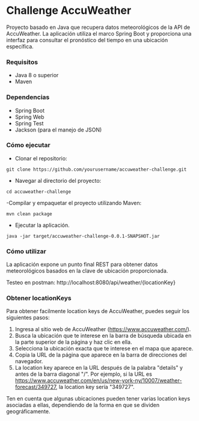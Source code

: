 # Challenge AccuWeather

Proyecto basado en Java que recupera datos meteorológicos de la API de AccuWeather. La aplicación utiliza el marco Spring Boot y proporciona una interfaz para consultar el pronóstico del tiempo en una ubicación específica.

### Requisitos

- Java 8 o superior
- Maven

### Dependencias

- Spring Boot
- Spring Web
- Spring Test
- Jackson (para el manejo de JSON)

### Cómo ejecutar

- Clonar el repositorio:

`git clone https://github.com/yourusername/accuweather-challenge.git`


- Navegar al directorio del proyecto: 

`cd accuweather-challenge`

-Compilar y empaquetar el proyecto utilizando Maven:

`mvn clean package`

- Ejecutar la aplicación.

`java -jar target/accuweather-challenge-0.0.1-SNAPSHOT.jar`


### Cómo utilizar

La aplicación expone un punto final REST para obtener datos meteorológicos basados en la clave de ubicación proporcionada.

Testeo en postman:
http://localhost:8080/api/weather/{locationKey}

### Obtener locationKeys 

Para obtener facilmente location keys de AccuWeather, puedes seguir los siguientes pasos:

1) Ingresa al sitio web de AccuWeather (https://www.accuweather.com/).
2) Busca la ubicación que te interese en la barra de búsqueda ubicada en la parte superior de la página y haz clic en ella.
3) Selecciona la ubicación exacta que te interese en el mapa que aparece.
4) Copia la URL de la página que aparece en la barra de direcciones del navegador.
5) La location key aparece en la URL después de la palabra "details" y antes de la barra diagonal "/". Por ejemplo, si la URL es  https://www.accuweather.com/en/us/new-york-ny/10007/weather-forecast/349727, la location key sería "349727".

Ten en cuenta que algunas ubicaciones pueden tener varias location keys asociadas a ellas, dependiendo de la forma en que se dividen geográficamente.
